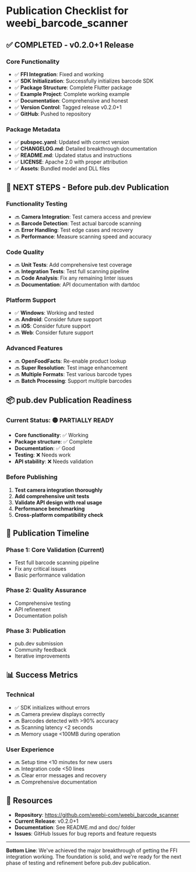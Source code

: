 # Publication Checklist for weebi_barcode_scanner

## ✅ COMPLETED - v0.2.0+1 Release

### Core Functionality
- ✅ **FFI Integration**: Fixed and working
- ✅ **SDK Initialization**: Successfully initializes barcode SDK
- ✅ **Package Structure**: Complete Flutter package
- ✅ **Example Project**: Complete working example
- ✅ **Documentation**: Comprehensive and honest
- ✅ **Version Control**: Tagged release v0.2.0+1
- ✅ **GitHub**: Pushed to repository

### Package Metadata
- ✅ **pubspec.yaml**: Updated with correct version
- ✅ **CHANGELOG.md**: Detailed breakthrough documentation
- ✅ **README.md**: Updated status and instructions
- ✅ **LICENSE**: Apache 2.0 with proper attribution
- ✅ **Assets**: Bundled model and DLL files

## 🔄 NEXT STEPS - Before pub.dev Publication

### Functionality Testing
- 🔜 **Camera Integration**: Test camera access and preview
- 🔜 **Barcode Detection**: Test actual barcode scanning
- 🔜 **Error Handling**: Test edge cases and recovery
- 🔜 **Performance**: Measure scanning speed and accuracy

### Code Quality
- 🔜 **Unit Tests**: Add comprehensive test coverage
- 🔜 **Integration Tests**: Test full scanning pipeline
- 🔜 **Code Analysis**: Fix any remaining linter issues
- 🔜 **Documentation**: API documentation with dartdoc

### Platform Support
- ✅ **Windows**: Working and tested
- 🔜 **Android**: Consider future support
- 🔜 **iOS**: Consider future support
- 🔜 **Web**: Consider future support

### Advanced Features
- 🔜 **OpenFoodFacts**: Re-enable product lookup
- 🔜 **Super Resolution**: Test image enhancement
- 🔜 **Multiple Formats**: Test various barcode types
- 🔜 **Batch Processing**: Support multiple barcodes

## 📦 pub.dev Publication Readiness

### Current Status: 🟡 PARTIALLY READY
- **Core functionality**: ✅ Working
- **Package structure**: ✅ Complete
- **Documentation**: ✅ Good
- **Testing**: ❌ Needs work
- **API stability**: ❌ Needs validation

### Before Publishing
1. **Test camera integration thoroughly**
2. **Add comprehensive unit tests**
3. **Validate API design with real usage**
4. **Performance benchmarking**
5. **Cross-platform compatibility check**

## 🎯 Publication Timeline

### Phase 1: Core Validation (Current)
- Test full barcode scanning pipeline
- Fix any critical issues
- Basic performance validation

### Phase 2: Quality Assurance
- Comprehensive testing
- API refinement
- Documentation polish

### Phase 3: Publication
- pub.dev submission
- Community feedback
- Iterative improvements

## 📊 Success Metrics

### Technical
- ✅ SDK initializes without errors
- 🔜 Camera preview displays correctly
- 🔜 Barcodes detected with >90% accuracy
- 🔜 Scanning latency <2 seconds
- 🔜 Memory usage <100MB during operation

### User Experience
- 🔜 Setup time <10 minutes for new users
- 🔜 Integration code <50 lines
- 🔜 Clear error messages and recovery
- 🔜 Comprehensive documentation

## 🔗 Resources

- **Repository**: https://github.com/weebi-com/weebi_barcode_scanner
- **Current Release**: v0.2.0+1
- **Documentation**: See README.md and doc/ folder
- **Issues**: GitHub Issues for bug reports and feature requests

---

**Bottom Line**: We've achieved the major breakthrough of getting the FFI integration working. The foundation is solid, and we're ready for the next phase of testing and refinement before pub.dev publication. 